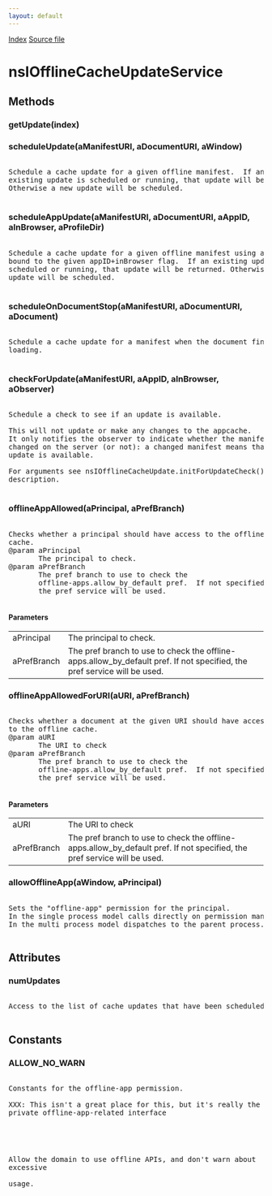 ```yaml
---
layout: default
---
```

<div id='links'><a href="../index.html">Index</a>
<a href="http://dxr.mozilla.org/mozilla-central/source/uriloader/prefetch/nsIOfflineCacheUpdate.idl">Source file</a>
</div>

# nsIOfflineCacheUpdateService #

## Methods ##

### getUpdate(index) ###

### scheduleUpdate(aManifestURI, aDocumentURI, aWindow) ###
<pre>  
Schedule a cache update for a given offline manifest.  If an  
existing update is scheduled or running, that update will be returned.  
Otherwise a new update will be scheduled.  
  
</pre>
### scheduleAppUpdate(aManifestURI, aDocumentURI, aAppID, aInBrowser, aProfileDir) ###
<pre>  
Schedule a cache update for a given offline manifest using app cache  
bound to the given appID+inBrowser flag.  If an existing update is  
scheduled or running, that update will be returned. Otherwise a new  
update will be scheduled.  
  
</pre>
### scheduleOnDocumentStop(aManifestURI, aDocumentURI, aDocument) ###
<pre>  
Schedule a cache update for a manifest when the document finishes  
loading.  
  
</pre>
### checkForUpdate(aManifestURI, aAppID, aInBrowser, aObserver) ###
<pre>  
Schedule a check to see if an update is available.  
  
This will not update or make any changes to the appcache.  
It only notifies the observer to indicate whether the manifest has  
changed on the server (or not): a changed manifest means that an  
update is available.  
  
For arguments see nsIOfflineCacheUpdate.initForUpdateCheck() method  
description.  
  
</pre>
### offlineAppAllowed(aPrincipal, aPrefBranch) ###
<pre>  
Checks whether a principal should have access to the offline  
cache.  
@param aPrincipal  
       The principal to check.  
@param aPrefBranch  
       The pref branch to use to check the  
       offline-apps.allow_by_default pref.  If not specified,  
       the pref service will be used.  
  
</pre>
#### Parameters ####

<table>

<tr>
<td>aPrincipal</td>
<td>       The principal to check.  
</td>
</tr>

<tr>
<td>aPrefBranch</td>
<td>       The pref branch to use to check the  
       offline-apps.allow_by_default pref.  If not specified,  
       the pref service will be used.  
</td>
</tr>

</table>

### offlineAppAllowedForURI(aURI, aPrefBranch) ###
<pre>  
Checks whether a document at the given URI should have access  
to the offline cache.  
@param aURI  
       The URI to check  
@param aPrefBranch  
       The pref branch to use to check the  
       offline-apps.allow_by_default pref.  If not specified,  
       the pref service will be used.  
  
</pre>
#### Parameters ####

<table>

<tr>
<td>aURI</td>
<td>       The URI to check  
</td>
</tr>

<tr>
<td>aPrefBranch</td>
<td>       The pref branch to use to check the  
       offline-apps.allow_by_default pref.  If not specified,  
       the pref service will be used.  
</td>
</tr>

</table>

### allowOfflineApp(aWindow, aPrincipal) ###
<pre>  
Sets the "offline-app" permission for the principal.  
In the single process model calls directly on permission manager.  
In the multi process model dispatches to the parent process.  
  
</pre>
## Attributes ##

### numUpdates ###
<pre>  
Access to the list of cache updates that have been scheduled.  
  
</pre>
## Constants ##

### ALLOW_NO_WARN ###
<pre>  
Constants for the offline-app permission.  
  
XXX: This isn't a great place for this, but it's really the only  
private offline-app-related interface  
  
</pre><pre>  
Allow the domain to use offline APIs, and don't warn about excessive  
usage.  
  
</pre>